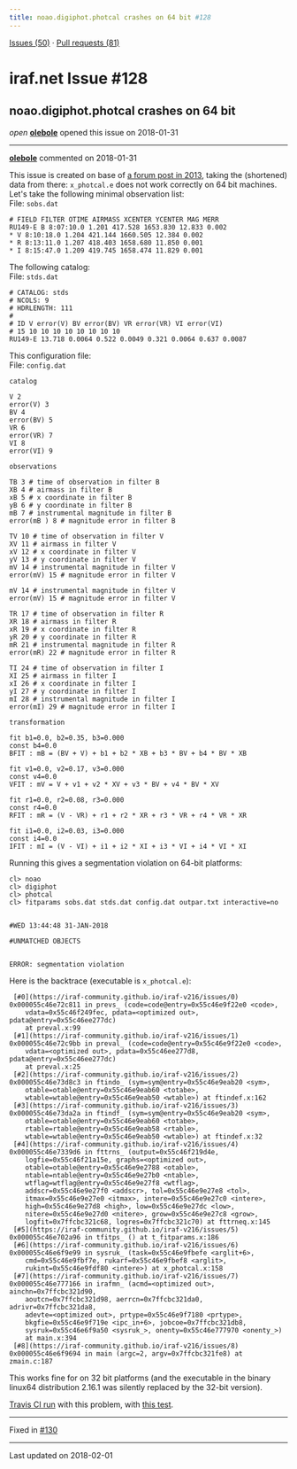 ```yaml
---
title: noao.digiphot.photcal crashes on 64 bit #128
---
```


[Issues (50)](https://iraf-community.github.io/iraf-v216/issues) · [Pull requests (81)](https://iraf-community.github.io/iraf-v216/issues/pulls)

# iraf.net Issue #128
## noao.digiphot.photcal crashes on 64 bit
*open* **[olebole](https://github.com/olebole)** opened this issue on 2018-01-31

- - - -

**[olebole](https://github.com/olebole)** commented on 2018-01-31

This issue is created on base of [a forum post in 2013](http://iraf.net/forum/viewtopic.php?showtopic=1467834), taking the (shortened) data from there: `x_photcal.e` does not work correctly on 64 bit machines. Let's take the following minimal observation list:  
File: `sobs.dat`  
```  
# FIELD FILTER OTIME AIRMASS XCENTER YCENTER MAG MERR  
RU149-E B 8:07:10.0 1.201 417.528 1653.830 12.833 0.002  
* V 8:10:18.0 1.204 421.144 1660.505 12.384 0.002  
* R 8:13:11.0 1.207 418.403 1658.680 11.850 0.001  
* I 8:15:47.0 1.209 419.745 1658.474 11.829 0.001  
```  
The following catalog:  
File: `stds.dat`  
```  
# CATALOG: stds  
# NCOLS: 9  
# HDRLENGTH: 111  
#  
# ID V error(V) BV error(BV) VR error(VR) VI error(VI)  
# 15 10 10 10 10 10 10 10 10  
RU149-E 13.718 0.0064 0.522 0.0049 0.321 0.0064 0.637 0.0087  
```  
This configuration file:  
File: `config.dat`  
```  
catalog  
  
V 2  
error(V) 3  
BV 4  
error(BV) 5  
VR 6  
error(VR) 7  
VI 8  
error(VI) 9  
  
observations  
  
TB 3 # time of observation in filter B  
XB 4 # airmass in filter B  
xB 5 # x coordinate in filter B  
yB 6 # y coordinate in filter B  
mB 7 # instrumental magnitude in filter B  
error(mB ) 8 # magnitude error in filter B  
  
TV 10 # time of observation in filter V  
XV 11 # airmass in filter V  
xV 12 # x coordinate in filter V  
yV 13 # y coordinate in filter V  
mV 14 # instrumental magnitude in filter V  
error(mV) 15 # magnitude error in filter V  
  
mV 14 # instrumental magnitude in filter V  
error(mV) 15 # magnitude error in filter V  
  
TR 17 # time of observation in filter R  
XR 18 # airmass in filter R  
xR 19 # x coordinate in filter R  
yR 20 # y coordinate in filter R  
mR 21 # instrumental magnitude in filter R  
error(mR) 22 # magnitude error in filter R  
  
TI 24 # time of observation in filter I  
XI 25 # airmass in filter I  
xI 26 # x coordinate in filter I  
yI 27 # y coordinate in filter I  
mI 28 # instrumental magnitude in filter I  
error(mI) 29 # magnitude error in filter I  
  
transformation  
  
fit b1=0.0, b2=0.35, b3=0.000  
const b4=0.0  
BFIT : mB = (BV + V) + b1 + b2 * XB + b3 * BV + b4 * BV * XB  
  
fit v1=0.0, v2=0.17, v3=0.000  
const v4=0.0  
VFIT : mV = V + v1 + v2 * XV + v3 * BV + v4 * BV * XV  
  
fit r1=0.0, r2=0.08, r3=0.000  
const r4=0.0  
RFIT : mR = (V - VR) + r1 + r2 * XR + r3 * VR + r4 * VR * XR  
  
fit i1=0.0, i2=0.03, i3=0.000  
const i4=0.0  
IFIT : mI = (V - VI) + i1 + i2 * XI + i3 * VI + i4 * VI * XI  
```  
  
Running this gives a segmentation violation on 64-bit platforms:  
  
```  
cl> noao  
cl> digiphot  
cl> photcal  
cl> fitparams sobs.dat stds.dat config.dat outpar.txt interactive=no  
  
  
#WED 13:44:48 31-JAN-2018  
  
#UNMATCHED OBJECTS  
  
  
ERROR: segmentation violation  
```  
  
Here is the backtrace (executable is `x_photcal.e`):  
```  
 [#0](https://iraf-community.github.io/iraf-v216/issues/0)  0x000055c46e72c811 in prevs_ (code=code@entry=0x55c46e9f22e0 <code>,   
    vdata=0x55c46f249fec, pdata=<optimized out>, pdata@entry=0x55c46ee277dc)  
    at preval.x:99  
 [#1](https://iraf-community.github.io/iraf-v216/issues/1)  0x000055c46e72c9bb in preval_ (code=code@entry=0x55c46e9f22e0 <code>,   
    vdata=<optimized out>, pdata=0x55c46ee277d8, pdata@entry=0x55c46ee277dc)  
    at preval.x:25  
 [#2](https://iraf-community.github.io/iraf-v216/issues/2)  0x000055c46e73d8c3 in ftindo_ (sym=sym@entry=0x55c46e9eab20 <sym>,   
    otable=otable@entry=0x55c46e9eab60 <totabe>,   
    wtable=wtable@entry=0x55c46e9eab50 <wtable>) at ftindef.x:162  
 [#3](https://iraf-community.github.io/iraf-v216/issues/3)  0x000055c46e73da2a in ftindf_ (sym=sym@entry=0x55c46e9eab20 <sym>,   
    otable=otable@entry=0x55c46e9eab60 <totabe>,   
    rtable=rtable@entry=0x55c46e9eab58 <rtable>,   
    wtable=wtable@entry=0x55c46e9eab50 <wtable>) at ftindef.x:32  
 [#4](https://iraf-community.github.io/iraf-v216/issues/4)  0x000055c46e7339d6 in fttrns_ (output=0x55c46f219d4e,   
    logfie=0x55c46f21a15e, graphs=<optimized out>,   
    otable=otable@entry=0x55c46e9e2788 <otable>,   
    ntable=ntable@entry=0x55c46e9e27b0 <ntable>,   
    wtflag=wtflag@entry=0x55c46e9e27f8 <wtflag>,   
    addscr=0x55c46e9e27f0 <addscr>, tol=0x55c46e9e27e8 <tol>,   
    itmax=0x55c46e9e27e0 <itmax>, intere=0x55c46e9e27c0 <intere>,   
    high=0x55c46e9e27d8 <high>, low=0x55c46e9e27dc <low>,   
    nitere=0x55c46e9e27d0 <nitere>, grow=0x55c46e9e27c8 <grow>,   
    logfit=0x7ffcbc321c68, logres=0x7ffcbc321c70) at fttrneq.x:145  
 [#5](https://iraf-community.github.io/iraf-v216/issues/5)  0x000055c46e702a96 in tfitps_ () at t_fitparams.x:186  
 [#6](https://iraf-community.github.io/iraf-v216/issues/6)  0x000055c46e6f9e99 in sysruk_ (task=0x55c46e9fbefe <arglit+6>,   
    cmd=0x55c46e9fbf7e, rukarf=0x55c46e9fbef8 <arglit>,   
    rukint=0x55c46e9fdf80 <intere>) at x_photcal.x:158  
 [#7](https://iraf-community.github.io/iraf-v216/issues/7)  0x000055c46e777166 in irafmn_ (acmd=<optimized out>, ainchn=0x7ffcbc321d90,   
    aoutcn=0x7ffcbc321d98, aerrcn=0x7ffcbc321da0, adrivr=0x7ffcbc321da8,   
    adevte=<optimized out>, prtype=0x55c46e9f7180 <prtype>,   
    bkgfie=0x55c46e9f719e <ipc_in+6>, jobcoe=0x7ffcbc321db8,   
    sysruk=0x55c46e6f9a50 <sysruk_>, onenty=0x55c46e777970 <onenty_>)  
    at main.x:394  
 [#8](https://iraf-community.github.io/iraf-v216/issues/8)  0x000055c46e6f9694 in main (argc=2, argv=0x7ffcbc321fe8) at zmain.c:187  
```  
  
This works fine for on 32 bit platforms (and the executable in the binary linux64 distribution 2.16.1 was silently replaced by the 32-bit version).  
  
[Travis CI run](https://travis-ci.org/olebole/iraf-v216/builds/335679283) with this problem, with [this test](https://github.com/iraf-community/iraf/blob/ce2495da55faa83b8784c3d43160a25eef61e6cd/test/photcal.md).

- - - -

Fixed in [#130](https://iraf-community.github.io/iraf-v216/issues/130)

- - - -

Last updated on 2018-02-01
